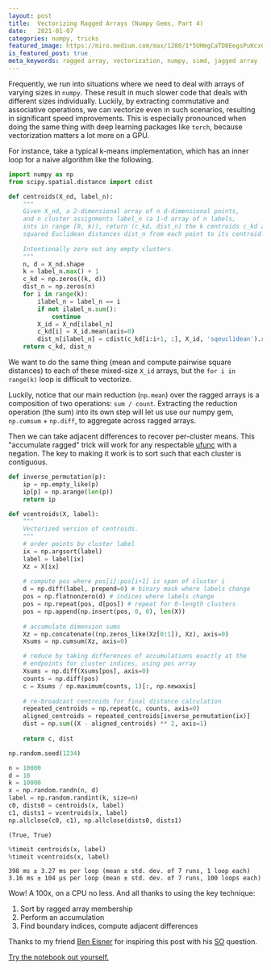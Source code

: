 ```yaml
---
layout: post
title:  Vectorizing Ragged Arrays (Numpy Gems, Part 4)
date:   2021-01-07
categories: numpy, tricks
featured_image: https://miro.medium.com/max/1280/1*5UHmgCaTD8EegsPuKcxC1Q.png
is_featured_post: true
meta_keywords: ragged array, vectorization, numpy, simd, jagged array
---
```

Frequently, we run into situations where we need to deal with arrays of varying sizes in `numpy`. These result in much slower code that deals with different sizes individually. Luckily, by extracting commutative and associative operations, we can vectorize even in such scenarios, resulting in significant speed improvements. This is especially pronounced when doing the same thing with deep learning packages like `torch`, because vectorization matters a lot more on a GPU.

For instance, take a typical k-means implementation, which has an inner loop for a naive algorithm like the following.

```python
import numpy as np
from scipy.spatial.distance import cdist

def centroids(X_nd, label_n):
    """
    Given X_nd, a 2-dimensional array of n d-dimensional points,
    and n cluster assignments label_n (a 1-d array of n labels,
    ints in range [0, k)), return (c_kd, dist_n) the k centroids c_kd and the
    squared Euclidean distances dist_n from each point to its centroid.
    
    Intentionally zero out any empty clusters.
    """
    n, d = X_nd.shape
    k = label_n.max() + 1
    c_kd = np.zeros((k, d))
    dist_n = np.zeros(n)
    for i in range(k):
        ilabel_n = label_n == i
        if not ilabel_n.sum():
            continue
        X_id = X_nd[ilabel_n]
        c_kd[i] = X_id.mean(axis=0)
        dist_n[ilabel_n] = cdist(c_kd[i:i+1, :], X_id, 'sqeuclidean').ravel()
    return c_kd, dist_n    
```

We want to do the same thing (mean and compute pairwise square distances) to each of these mixed-size `X_id` arrays, but the `for i in range(k)` loop is difficult to vectorize.

Luckily, notice that our main reduction (`np.mean`) over the ragged arrays is a composition of two operations: `sum / count`. Extracting the reduction operation (the sum) into its own step will let us use our numpy gem, `np.cumsum` + `np.diff`, to aggregate across ragged arrays.

Then we can take adjacent differences to recover per-cluster means. This "accumulate ragged" trick will work for any respectable [ufunc](https://numpy.org/doc/stable/reference/ufuncs.html) with a negation. The key to making it work is to sort such that each cluster is contiguous.

```python
def inverse_permutation(p):
    ip = np.empty_like(p)
    ip[p] = np.arange(len(p))
    return ip

def vcentroids(X, label):
    """
    Vectorized version of centroids.
    """        
    # order points by cluster label
    ix = np.argsort(label)
    label = label[ix]
    Xz = X[ix]
    
    # compute pos where pos[i]:pos[i+1] is span of cluster i
    d = np.diff(label, prepend=0) # binary mask where labels change
    pos = np.flatnonzero(d) # indices where labels change
    pos = np.repeat(pos, d[pos]) # repeat for 0-length clusters
    pos = np.append(np.insert(pos, 0, 0), len(X))
    
    # accumulate dimension sums
    Xz = np.concatenate((np.zeros_like(Xz[0:1]), Xz), axis=0)
    Xsums = np.cumsum(Xz, axis=0)

    # reduce by taking differences of accumulations exactly at the
    # endpoints for cluster indices, using pos array
    Xsums = np.diff(Xsums[pos], axis=0)
    counts = np.diff(pos)
    c = Xsums / np.maximum(counts, 1)[:, np.newaxis]
    
    # re-broadcast centroids for final distance calculation
    repeated_centroids = np.repeat(c, counts, axis=0)
    aligned_centroids = repeated_centroids[inverse_permutation(ix)]
    dist = np.sum((X - aligned_centroids) ** 2, axis=1)
    
    return c, dist
```

```python
np.random.seed(1234)

n = 10000
d = 10
k = 10000
x = np.random.randn(n, d)
label = np.random.randint(k, size=n)
c0, dists0 = centroids(x, label)
c1, dists1 = vcentroids(x, label)
np.allclose(c0, c1), np.allclose(dists0, dists1)
```

    (True, True)

```python
%timeit centroids(x, label)
%timeit vcentroids(x, label)
```

    398 ms ± 3.27 ms per loop (mean ± std. dev. of 7 runs, 1 loop each)
    3.16 ms ± 104 µs per loop (mean ± std. dev. of 7 runs, 100 loops each)

Wow! A 100x, on a CPU no less. And all thanks to using the key technique:

1. Sort by ragged array membership
1. Perform an accumulation
1. Find boundary indices, compute adjacent differences

Thanks to my friend [Ben Eisner](https://scholar.google.com/citations?user=RWe-v0UAAAAJ&hl=en) for inspiring this post with his [SO](https://stackoverflow.com/questions/65623906/pytorch-how-to-vectorize-indexing-and-computation-when-indexed-tensors-are-diff) question.


[Try the notebook out yourself.](/assets/2021-01-07-vectorizing-ragged-arrays.ipynb)

